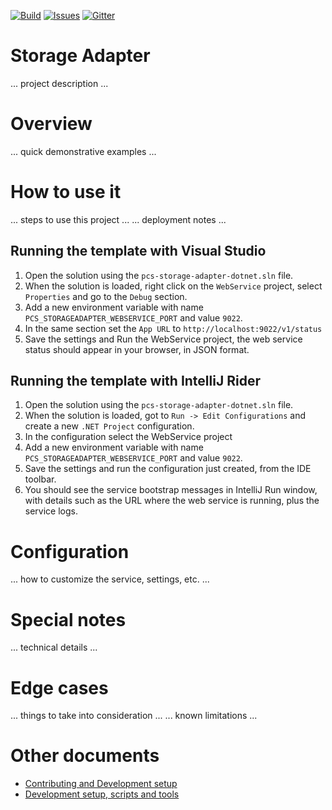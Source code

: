 [![Build][build-badge]][build-url]
[![Issues][issues-badge]][issues-url]
[![Gitter][gitter-badge]][gitter-url]

Storage Adapter
=================

... project description ...

Overview
========

... quick demonstrative examples ...

How to use it
=============

... steps to use this project ...
... deployment notes ...

## Running the template with Visual Studio

1. Open the solution using the `pcs-storage-adapter-dotnet.sln` file.
1. When the solution is loaded, right click on the `WebService` project,
   select `Properties` and go to the `Debug` section.
1. Add a new environment variable with name
   `PCS_STORAGEADAPTER_WEBSERVICE_PORT` and value `9022`.
1. In the same section set the `App URL` to
   `http://localhost:9022/v1/status`
1. Save the settings and Run the WebService project, the web service status
   should appear in your browser, in JSON format.

## Running the template with IntelliJ Rider

1. Open the solution using the `pcs-storage-adapter-dotnet.sln` file.
1. When the solution is loaded, got to `Run -> Edit Configurations` and
   create a new `.NET Project` configuration.
1. In the configuration select the WebService project
1. Add a new environment variable with name
   `PCS_STORAGEADAPTER_WEBSERVICE_PORT` and value `9022`.
1. Save the settings and run the configuration just created, from the IDE
   toolbar.
1. You should see the service bootstrap messages in IntelliJ Run window,
   with details such as the URL where the web service is running, plus
   the service logs.

Configuration
=============

... how to customize the service, settings, etc. ...

Special notes
=============

... technical details ...

Edge cases
==========

... things to take into consideration ...
... known limitations ...

Other documents
===============

* [Contributing and Development setup](CONTRIBUTING.md)
* [Development setup, scripts and tools](DEVELOPMENT.md)

[build-badge]: https://img.shields.io/travis/Azure/pcs-storage-adapter-dotnet.svg
[build-url]: https://travis-ci.org/Azure/pcs-storage-adapter-dotnet
[issues-badge]: https://img.shields.io/github/issues/azure/pcs-storage-adapter-dotnet.svg
[issues-url]: https://github.com/azure/pcs-storage-adapter-dotnet/issues
[gitter-badge]: https://img.shields.io/gitter/room/azure/iot-pcs.js.svg
[gitter-url]: https://gitter.im/azure/iot-pcs
